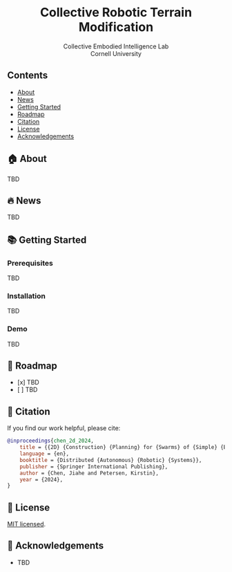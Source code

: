 <br>
<p align="center">
<h1 align="center"><strong>Collective Robotic Terrain Modification</strong></h1>
  <p align="center">
    Collective Embodied Intelligence Lab
    <br>
    Cornell University 
  </p>

  ## Contents

- [About](#-about) 
- [News](#-news)
- [Getting Started](#-getting-started)
- [Roadmap](#-roadmap)
- [Citation](#-citation)
- [License](#-license)
- [Acknowledgements](#-acknowledgements)

## 🏠 About

TBD

## 🔥 News

TBD

## 📚 Getting Started

### Prerequisites

TBD

### Installation

TBD

### Demo

TBD 

## 📝 Roadmap

- \[x\] TBD
- \[ \] TBD

## 🔗 Citation

If you find our work helpful, please cite:

```bibtex
@inproceedings{chen_2d_2024,
	title = {{2D} {Construction} {Planning} for {Swarms} of {Simple} {Earthmover} {Robots}},
	language = {en},
	booktitle = {Distributed {Autonomous} {Robotic} {Systems}},
	publisher = {Springer International Publishing},
	author = {Chen, Jiahe and Petersen, Kirstin},
	year = {2024},
}
```

</details>

## 📄 License

[MIT licensed](LICENSE).

## 👏 Acknowledgements

- TBD
